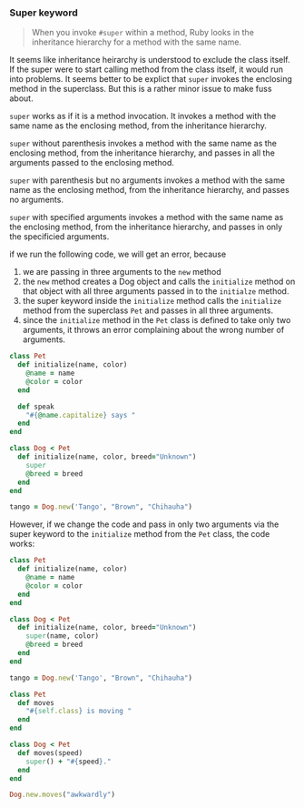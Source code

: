 ### Super keyword

> When you invoke `#super` within a method, Ruby looks in the inheritance hierarchy for a method with the same name.

It seems like inheritance heirarchy is understood to exclude the class itself. If the super were to start calling method from the class itself, it would run into problems. It seems better to be explict that `super` invokes the enclosing method in the superclass. But this is a rather minor issue to make fuss about.

`super` works as if it is a method invocation. It invokes a method with the same name as the enclosing method, from the inheritance hierarchy.

`super` without parenthesis invokes a method with the same name as the enclosing method, from the inheritance hierarchy, and passes in all the arguments passed to the enclosing method.

`super` with parenthesis but no arguments invokes a method with the same name as the enclosing method, from the inheritance hierarchy, and passes no arguments.

`super` with specified arguments invokes a method with the same name as the enclosing method, from the inheritance hierarchy, and passes in only the specificied arguments.

if we run the following code, we will get an error, because
1. we are passing in three arguments to the `new` method
2. the `new` method creates a Dog object and calls the `initialize` method on that object with all three arguments passed in to the `initialze` method.
3. the super keyword inside the `initialize` method calls the `initialize` method from the superclass `Pet` and passes in all three arguments.
4. since the `initialize` method in the `Pet` class is defined to take only two arguments, it throws an error complaining about the wrong number of arguments.

```ruby
class Pet
  def initialize(name, color)
    @name = name
    @color = color
  end

  def speak
    "#{@name.capitalize} says "
  end
end

class Dog < Pet
  def initialize(name, color, breed="Unknown")
    super
    @breed = breed
  end
end

tango = Dog.new('Tango', "Brown", "Chihauha")
```
However, if we change the code and pass in only two arguments via the super keyword to the `initialize` method from the `Pet` class, the code works:


```ruby
class Pet
  def initialize(name, color)
    @name = name
    @color = color
  end
end

class Dog < Pet
  def initialize(name, color, breed="Unknown")
    super(name, color)
    @breed = breed
  end
end

tango = Dog.new('Tango', "Brown", "Chihauha")
```

```ruby
class Pet
  def moves
    "#{self.class} is moving "
  end
end

class Dog < Pet
  def moves(speed)
    super() + "#{speed}."
  end
end

Dog.new.moves("awkwardly")
```